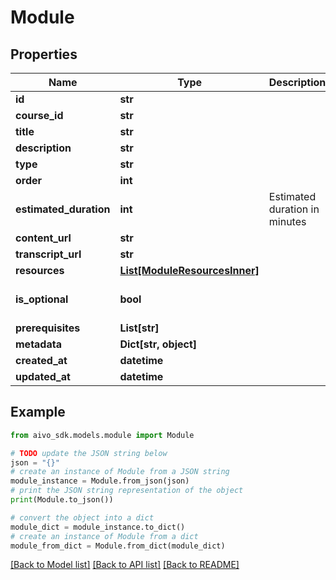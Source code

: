 # Module


## Properties

Name | Type | Description | Notes
------------ | ------------- | ------------- | -------------
**id** | **str** |  | 
**course_id** | **str** |  | 
**title** | **str** |  | 
**description** | **str** |  | [optional] 
**type** | **str** |  | 
**order** | **int** |  | 
**estimated_duration** | **int** | Estimated duration in minutes | 
**content_url** | **str** |  | [optional] 
**transcript_url** | **str** |  | [optional] 
**resources** | [**List[ModuleResourcesInner]**](ModuleResourcesInner.md) |  | [optional] 
**is_optional** | **bool** |  | [optional] [default to False]
**prerequisites** | **List[str]** |  | [optional] 
**metadata** | **Dict[str, object]** |  | [optional] 
**created_at** | **datetime** |  | 
**updated_at** | **datetime** |  | 

## Example

```python
from aivo_sdk.models.module import Module

# TODO update the JSON string below
json = "{}"
# create an instance of Module from a JSON string
module_instance = Module.from_json(json)
# print the JSON string representation of the object
print(Module.to_json())

# convert the object into a dict
module_dict = module_instance.to_dict()
# create an instance of Module from a dict
module_from_dict = Module.from_dict(module_dict)
```
[[Back to Model list]](../README.md#documentation-for-models) [[Back to API list]](../README.md#documentation-for-api-endpoints) [[Back to README]](../README.md)


